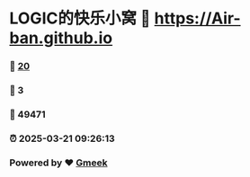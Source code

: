 # LOGIC的快乐小窝 :link: https://Air-ban.github.io 
### :page_facing_up: [20](https://Air-ban.github.io/tag.html) 
### :speech_balloon: 3 
### :hibiscus: 49471 
### :alarm_clock: 2025-03-21 09:26:13 
### Powered by :heart: [Gmeek](https://github.com/Meekdai/Gmeek)
